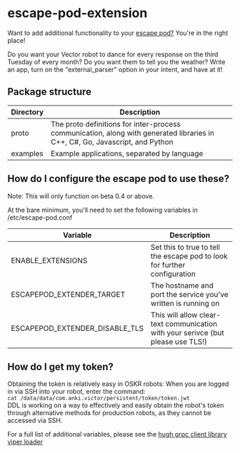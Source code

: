 # escape-pod-extension

Want to add additional functionality to your [escape pod?](https://www.digitaldreamlabs.com/products/escape-pod)  You're in the right place!

Do you want your Vector robot to dance for every response on the third Tuesday of every month?  Do you want them to tell you the weather?  Write an app, turn on the "external_parser" option in your intent, and have at it!

## Package structure

|Directory| Description |
|--|--|
| proto | The proto definitions for inter-process communication, along with generated libraries in C++, C#, Go, Javascript, and Python |
| examples | Example applications, separated by language |

## How do I configure the escape pod to use these?

Note:  This will only function on beta 0.4 or above.  

At the bare minimum, you'll need to set the following variables in /etc/escape-pod.conf

|Variable| Description |
|--|--|
| ENABLE_EXTENSIONS | Set this to true to tell the escape pod to look for further configuration |
| ESCAPEPOD_EXTENDER_TARGET | The hostname and port the service you've written is running on |
| ESCAPEPOD_EXTENDER_DISABLE_TLS | This will allow clear-text communication with your serivce (but please use TLS!) |

## How do I get my token?
Obtaining the token is relatively easy in OSKR robots: When you are logged in via SSH into your robot, enter the command:  
`cat /data/data/com.anki.victor/persistent/token/token.jwt`  
DDL is working on a way to effectively and easily obtain the robot's token through alternative methods for production robots, as they cannot be accessed via SSH.

For a full list of additional variables, please see the [hugh grpc client library viper loader](https://github.com/digital-dream-labs/hugh/blob/main/grpc/client/viper.go)
